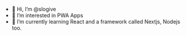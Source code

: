- 👋 Hi, I’m @slogive
- 👀 I’m interested in PWA Apps
- 🌱 I’m currently learning React and a framework called Nextjs, Nodejs too.
